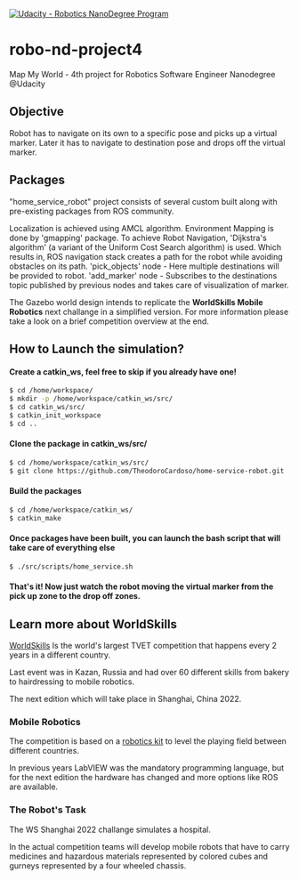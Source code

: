 [![Udacity - Robotics NanoDegree Program](https://s3-us-west-1.amazonaws.com/udacity-robotics/Extra+Images/RoboND_flag.png)](https://www.udacity.com/robotics)
# robo-nd-project4

Map My World - 4th project for Robotics Software Engineer Nanodegree @Udacity

## Objective
Robot has to navigate on its own to a specific pose and picks up a virtual marker.
Later it has to navigate to destination pose and drops off the virtual marker.

## Packages
"home_service_robot" project consists of several custom built along with pre-existing packages from ROS community.

Localization is achieved using AMCL algorithm.
Environment Mapping is done by 'gmapping' package.
To achieve Robot Navigation, 'Dijkstra's algorithm' (a variant of the Uniform Cost Search algorithm) is used. Which results in, ROS navigation stack creates a path for the robot while avoiding obstacles on its path.
'pick_objects' node - Here multiple destinations will be provided to robot.
'add_marker' node - Subscribes to the destinations topic published by previous nodes and takes care of visualization of marker.

The Gazebo world design intends to replicate the **WorldSkills Mobile Robotics** next challange in a simplified version.
For more information please take a look on a brief competition overview at the end.

## How to Launch the simulation?

#### Create a catkin_ws, feel free to skip if you already have one!
```sh
$ cd /home/workspace/
$ mkdir -p /home/workspace/catkin_ws/src/
$ cd catkin_ws/src/
$ catkin_init_workspace
$ cd ..
```

#### Clone the package in catkin_ws/src/
```sh
$ cd /home/workspace/catkin_ws/src/
$ git clone https://github.com/TheodoroCardoso/home-service-robot.git
```

#### Build the packages
```sh
$ cd /home/workspace/catkin_ws/ 
$ catkin_make
```

#### Once packages have been built, you can launch the bash script that will take care of everything else
```sh
$ ./src/scripts/home_service.sh
```

#### That's it! Now just watch the robot moving the virtual marker from the pick up zone to the drop off zones.

## Learn more about WorldSkills
[WorldSkills](https://worldskills.org/) Is the world's largest TVET competition that happens every 2 years in a different country.

Last event was in Kazan, Russia and had over 60 different skills from bakery to hairdressing to mobile robotics.

The next edition which will take place in Shanghai, China 2022.

### Mobile Robotics
The competition is based on a [robotics kit](https://www.studica.co/worldskills-shanghai-2022) to level the playing field between different countries.

In previous years LabVIEW was the mandatory programming language, but for the next edition the hardware has changed and more options like ROS are available.

### The Robot's Task
The WS Shanghai 2022 challange simulates a hospital.

In the actual competition teams will develop mobile robots that have to carry medicines and hazardous materials represented by colored cubes and gurneys represented by a four wheeled chassis.
